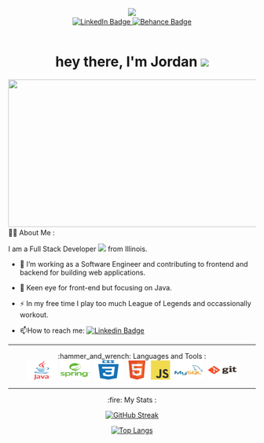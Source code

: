 <div id="header" align="center">
  <img src="https://media.giphy.com/media/2FCo5v03ln7DHtksEX/giphy.gif" width="200"/>
      <div id="badges">
            <a href="https://www.linkedin.com/in/jordan-witt-3638b3203/">
                  <img src="https://img.shields.io/badge/LinkedIn-pink?style=for-the-badge&logo=linkedin&logoColor=white" alt="LinkedIn Badge"/>
            </a>
            <a href="https://www.behance.net/jordanrwitt?tracking_source=search_users|Jordan%20Witt">
                  <img src="https://img.shields.io/badge/Behance-pink?style=for-the-badge&logo=behance&logoColor=white" alt="Behance Badge"/>
            </a>    
       </div>
            <img src="https://komarev.com/ghpvc/?username=JordanWitt&style=flat-square&color=blue" alt=""/>
      <h1>
       hey there, I'm Jordan
            <img src="https://media.giphy.com/media/hvRJCLFzcasrR4ia7z/giphy.gif" width="30px"/>
      </h1>
  <div align="center">
  <img src="https://media.giphy.com/media/QQkyLVLAbQRKU/giphy-downsized-large.gif" width="600" height="300"/>
  </div>
</div>
<div id="about me"

### :woman_technologist: About Me :
I am a Full Stack Developer <img src="https://media.giphy.com/media/WUlplcMpOCEmTGBtBW/giphy.gif" width="30"> from Illinois.

- :telescope: I’m working as a Software Engineer and contributing to frontend and backend for building web applications.

- :seedling: Keen eye for front-end but focusing on Java.

- :zap: In my free time I play too much League of Legends and occassionally workout.

- :mailbox:How to reach me: [![Linkedin Badge](https://img.shields.io/badge/LinkedIn-pink?style=for-the-badge&logo=linkedin&logoColor=white)](https://www.linkedin.com/in/jordan-witt-3638b3203/)
</div>
<hr>
<div id="tools" align="center">
   :hammer_and_wrench: Languages and Tools :
  <div>
  <img src="https://github.com/devicons/devicon/blob/master/icons/java/java-original-wordmark.svg" title="Java" alt="Java" width="60" height="40"/>&nbsp;
  <img src="https://github.com/devicons/devicon/blob/master/icons/spring/spring-original-wordmark.svg" title="Spring" alt="Spring" width="60" height="40"/>&nbsp;
  <img src="https://github.com/devicons/devicon/blob/master/icons/css3/css3-plain-wordmark.svg"  title="CSS5" alt="CSS" width="60" height="40"/>&nbsp;
  <img src="https://github.com/devicons/devicon/blob/master/icons/html5/html5-original.svg" title="HTML5" alt="HTML" width="40" height="40"/>&nbsp;
  <img src="https://github.com/devicons/devicon/blob/master/icons/javascript/javascript-original.svg" title="JavaScript" alt="JavaScript" width="40" height="40"/>&nbsp;
  <img src="https://github.com/devicons/devicon/blob/master/icons/mysql/mysql-original-wordmark.svg" title="MySQL"  alt="MySQL" width="60" height="40"/>&nbsp;
  <img src="https://github.com/devicons/devicon/blob/master/icons/git/git-original-wordmark.svg" title="Git" **alt="Git" width="60" height="40"/>
</div>
</div>

<hr>
<div id="stats" align="center">
  :fire: My Stats :
  
 [![GitHub Streak](http://github-readme-streak-stats.herokuapp.com?user=JordanWitt&theme=material-palenight&hide_border=true)](https://git.io/streak-stats)
  
  [![Top Langs](https://github-readme-stats.vercel.app/api/top-langs/?username=JordanWitt&layout=compact&theme=material-palenight&hide_border=true)](https://github.com/anuraghazra/github-readme-stats)
  
</div>
